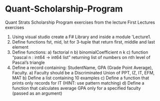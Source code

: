 # Quant-Scholarship-Program
Quant Strats Scholarship Program exercises from the lecture
First Lectures exercises
1. Using visual studio create a F# Library and inside a module 'Lecture1.
2. Define functions fst, mid, lst for 3-tuple that return first, middle and last element
3. Define functions:
a) factorial n
b) binomialCoefficient n k
c) function “pascal n : int64 -> int64 list” returning list of numbers on nth level of Pascal’s
triangle
4. Define a record containing: StudentName, GPA (Grade Point Average), Faculty.
a) Faculty should be a Discriminated Union of PPT, IZ, IT, EFM, MAT
b) Define a list containing 10 examples
c) Define a function that prints only records for IT (HINT: use pattern matching)
d) Define a function that calculates average GPA only for a specified faculty (passed as an
argument)
